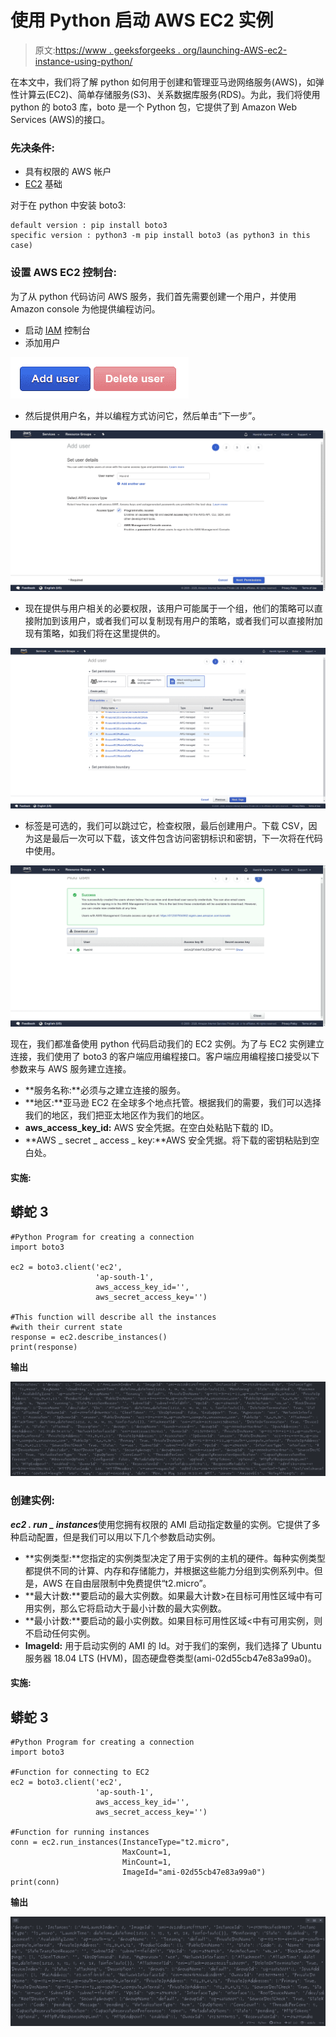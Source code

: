 # 使用 Python 启动 AWS EC2 实例

> 原文:[https://www . geeksforgeeks . org/launching-AWS-ec2-instance-using-python/](https://www.geeksforgeeks.org/launching-aws-ec2-instance-using-python/)

在本文中，我们将了解 python 如何用于创建和管理亚马逊网络服务(AWS)，如弹性计算云(EC2)、简单存储服务(S3)、关系数据库服务(RDS)。为此，我们将使用 python 的 boto3 库，boto 是一个 Python 包，它提供了到 Amazon Web Services (AWS)的接口。

### **先决条件:**

*   具有权限的 AWS 帐户
*   [EC2](https://www.geeksforgeeks.org/what-is-elastic-compute-cloud-ec2/) 基础

对于在 python 中安装 boto3:

```
default version : pip install boto3
specific version : python3 -m pip install boto3 (as python3 in this case)

```

### 设置 AWS EC2 控制台:

为了从 python 代码访问 AWS 服务，我们首先需要创建一个用户，并使用 Amazon console 为他提供编程访问。

*   启动 [IAM](https://console.aws.amazon.com/iam/home#/users) 控制台
*   添加用户

![add user in IAM console](img/316e9179056d082efa8f61914e5d6e87.png)

*   然后提供用户名，并以编程方式访问它，然后单击“下一步”。

![](img/1e8803810e5f5cee1f229a8f6dafc3b2.png)

*   现在提供与用户相关的必要权限，该用户可能属于一个组，他们的策略可以直接附加到该用户，或者我们可以复制现有用户的策略，或者我们可以直接附加现有策略，如我们将在这里提供的。

![EC2 permissions](img/4964b4f7ccaa5a7df92a42f98d3fbede.png)

*   标签是可选的，我们可以跳过它，检查权限，最后创建用户。下载 CSV，因为这是最后一次可以下载，该文件包含访问密钥标识和密钥，下一次将在代码中使用。

![AWS permission review page](img/4ee3b60c750ad6e6ef30680346768dbb.png)

现在，我们都准备使用 python 代码启动我们的 EC2 实例。为了与 EC2 实例建立连接，我们使用了 boto3 的客户端应用编程接口。客户端应用编程接口接受以下参数来与 AWS 服务建立连接。

*   **服务名称:**必须与之建立连接的服务。
*   **地区:**亚马逊 EC2 在全球多个地点托管。根据我们的需要，我们可以选择我们的地区，我们把亚太地区作为我们的地区。
*   **aws_access_key_id:** AWS 安全凭据。在空白处粘贴下载的 ID。
*   **AWS _ secret _ access _ key:**AWS 安全凭据。将下载的密钥粘贴到空白处。

#### **实施:**

## 蟒蛇 3

```
#Python Program for creating a connection
import boto3

ec2 = boto3.client('ec2',
                   'ap-south-1',
                   aws_access_key_id='',
                   aws_secret_access_key='')

#This function will describe all the instances
#with their current state 
response = ec2.describe_instances()
print(response)
```

**输出**

![EC2 instance launch through cmd](img/bd122b1c937e644abe248a171a07e544.png)

### **创建实例**:

***ec2 . run _ instances***使用您拥有权限的 AMI 启动指定数量的实例。它提供了多种启动配置，但是我们可以用以下几个参数启动实例。

*   **实例类型:**您指定的实例类型决定了用于实例的主机的硬件。每种实例类型都提供不同的计算、内存和存储能力，并根据这些能力分组到实例系列中。但是，AWS 在自由层限制中免费提供“t2.micro”。
*   **最大计数:**要启动的最大实例数。如果最大计数>在目标可用性区域中有可用实例，那么它将启动大于最小计数的最大实例数。
*   **最小计数:**要启动的最小实例数。如果目标可用性区域<中有可用实例，则不启动任何实例。
*   **ImageId:** 用于启动实例的 AMI 的 Id。对于我们的案例，我们选择了 Ubuntu 服务器 18.04 LTS (HVM)，固态硬盘卷类型(ami-02d55cb47e83a99a0)。

#### **实施:**

## 蟒蛇 3

```
#Python Program for creating a connection
import boto3

#Function for connecting to EC2 
ec2 = boto3.client('ec2',
                   'ap-south-1',
                   aws_access_key_id='',
                   aws_secret_access_key='')

#Function for running instances
conn = ec2.run_instances(InstanceType="t2.micro",
                         MaxCount=1,
                         MinCount=1,
                         ImageId="ami-02d55cb47e83a99a0")
print(conn)
```

**输出**

![EC2 instance launch through cmd](img/20e3b956a6eed317ede069afba5aaa1b.png)